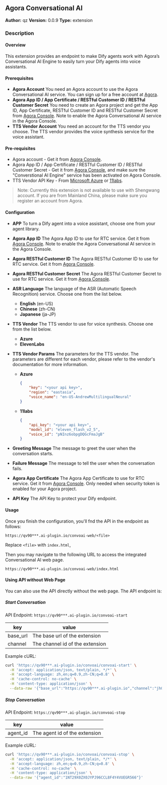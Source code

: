 ## Agora Conversational AI

**Author:** qz
**Version:** 0.0.9
**Type:** extension

### Description

#### Overview

This extension provides an endpoint to make Dify agents work with Agora’s Conversational AI Engine to easily turn your Dify agents into voice assistants.

#### Prerequisites

- **Agora Account**
    You need an Agora account to use the Agora Conversational AI service. You can sign up for a free account at [Agora](https://sso.agora.io/en/signup/).
- **Agora App ID / App Certificate / RESTful Customer ID / RESTful Customer Secret**
    You need to create an Agora project and get the App ID, App Certificate, RESTful Customer ID and RESTful Customer Secret from [Agora Console](https://console.agora.io/v2). Note to enable the Agora Conversational AI service in the Agora Console.
- **TTS Vendor Account**
    You need an account for the TTS vendor you choose. The TTS vendor provides the voice synthesis service for the voice assistant. 

#### Pre-requisites

- Agora account - Get it from [Agora Console](https://sso.agora.io/en/signup/).
- Agora App ID / App Certificate / RESTful Customer ID / RESTful Customer Secret - Get it from [Agora Console](https://console.agora.io/v2), and make sure the "Converstional AI Engine" service has been activated on Agora Console.
- TTS Vendor API Key - From [Microsoft Azure](https://portal.azure.com/) or [11labs](https://elevenlabs.io/app/settings/api-keys).

> Note: Currently this extension is not available to use with Shengwang account. If you are from Mainland China, please make sure you register an account from Agora.

#### Configuration

- **APP**
    To turn a Dify agent into a voice assistant, choose one from your agent library.
- **Agora App ID**
    The Agora App ID to use for RTC service. Get it from [Agora Console](https://console.agora.io/v2). Note to enable the Agora Conversational AI service in the Agora Console.
- **Agora RESTful Customer ID**
    The Agora RESTful Customer ID to use for RTC service. Get it from [Agora Console](https://console.agora.io/v2).
- **Agora RESTful Customer Secret**
    The Agora RESTful Customer Secret to use for RTC service. Get it from [Agora Console](https://console.agora.io/v2).
- **ASR Language**
    The language of the ASR (Automatic Speech Recognition) service. Choose one from the list below.
  - **English** (en-US)
  - **Chinese** (zh-CN)
  - **Japanese** (ja-JP)
- **TTS Vendor**
    The TTS vendor to use for voice synthesis. Choose one from the list below.
  - **Azure**
  - **ElevenLabs**
- **TTS Vendor Params**
    The parameters for the TTS vendor. The parameters are different for each vendor, please refer to the vendor's documentation for more information.
  - **Azure**

    ```json
    {
        "key": "<your api key>",
        "region": "eastasia",
        "voice_name": "en-US-AndrewMultilingualNeural"
    }
    ```

  - **11labs**

    ```json
    {
        "api_key": "<your api key>",
        "model_id": "eleven_flash_v2_5",
        "voice_id": "pNInz6obpgDQGcFmaJgB"
    }
    ```

- **Greeting Message**
    The message to greet the user when the conversation starts.
- **Failure Message**
    The message to tell the user when the conversation fails.
- **Agora App Certificate**
    The Agora App Certificate to use for RTC service. Get it from [Agora Console](https://console.agora.io/v2). Only needed when security token is enabled for your Agora project.
- **API Key**
    The API Key to protect your Dify endpoint.

#### Usage

Once you finish the configuration, you'll fnd the APl in the endpoint as follows:

`https://qv90***.ai-plugin.io/convoai-web/<file>`

Replace `<file>` with `index.html`,

Then you may navigate to the following URL to access the integrated Conversational Al web page.

`https://qv90***.ai-plugin.io/convoai-web/index.html`

#### Using API without Web Page

You can also use the API directly without the web page. The API endpoint is:

##### Start Conversation

API Endpoint: `https://qv90***.ai-plugin.io/convoai-start`

| key | value |
| --- | --- |
| base_url | The base url of the extension |
| channel | The channel id of the extension |

Example cURL:

```bash
curl 'https://qv90***.ai-plugin.io/convoai/convoai-start' \
  -H 'accept: application/json, text/plain, */*' \
  -H 'accept-language: zh,en;q=0.9,zh-CN;q=0.8' \
  -H 'cache-control: no-cache' \
  -H 'content-type: application/json' \
  --data-raw '{"base_url":"https://qv90***.ai-plugin.io","channel":"jh0y8fgk7"}'
```

##### Stop Conversation

API Endpoint: `https://qv90***.ai-plugin.io/convoai-stop`

| key | value |
| --- | --- |
| agent_id | The agent id of the extension |

Example cURL:

```bash
curl 'https://qv90***.ai-plugin.io/convoai/convoai-stop' \
  -H 'accept: application/json, text/plain, */*' \
  -H 'accept-language: zh,en;q=0.9,zh-CN;q=0.8' \
  -H 'cache-control: no-cache' \
  -H 'content-type: application/json' \
  --data-raw '{"agent_id":"1NT29X0ZX0JYPJ96CCL8F4Y4VUEGR566"}'
```
